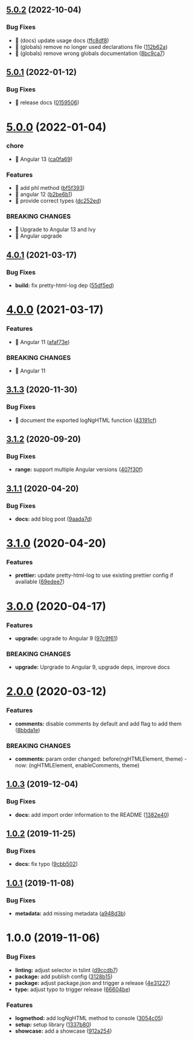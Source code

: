 ## [5.0.2](https://github.com/angular-extensions/pretty-html-log/compare/v5.0.1...v5.0.2) (2022-10-04)


### Bug Fixes

* 🐛 (docs) update usage docs ([ffc8df8](https://github.com/angular-extensions/pretty-html-log/commit/ffc8df8c5ce9a4495cca9b87d041a2fa4778ea6c))
* 🐛 (globals) remove no longer used declarations file ([112b62a](https://github.com/angular-extensions/pretty-html-log/commit/112b62a448f96a31b64434974a5892bd13cfe5bb))
* 🐛 (globals) remove wrong globals documentation ([8bc9ca7](https://github.com/angular-extensions/pretty-html-log/commit/8bc9ca79bee6ffc98476cad03987432a26c82792))

## [5.0.1](https://github.com/angular-extensions/pretty-html-log/compare/v5.0.0...v5.0.1) (2022-01-12)


### Bug Fixes

* 🐛 release docs ([0159506](https://github.com/angular-extensions/pretty-html-log/commit/0159506e9155bd7ffeac231a23c942524fa678ab))

# [5.0.0](https://github.com/angular-extensions/pretty-html-log/compare/v4.0.1...v5.0.0) (2022-01-04)


### chore

* 🤖 Angular 13 ([ca0fa69](https://github.com/angular-extensions/pretty-html-log/commit/ca0fa6977374c13156790276c0d92a59d9b6d3ae))


### Features

* 🎸 add phl method ([bf5f393](https://github.com/angular-extensions/pretty-html-log/commit/bf5f3935cbb1ba1854760dfe61b99686fa4533f9))
* 🎸 angular 12 ([b2be6b1](https://github.com/angular-extensions/pretty-html-log/commit/b2be6b18be2fda6c4b52ea3e358365bdc0add83a))
* 🎸 provide correct types ([dc252ed](https://github.com/angular-extensions/pretty-html-log/commit/dc252ed48217b877cf6b7c27a09e78aff4b1b076))


### BREAKING CHANGES

* 🧨 Upgrade to Angular 13 and Ivy
* 🧨 Angular upgrade

## [4.0.1](https://github.com/angular-extensions/pretty-html-log/compare/v4.0.0...v4.0.1) (2021-03-17)


### Bug Fixes

* **build:** fix pretty-html-log dep ([55df5ed](https://github.com/angular-extensions/pretty-html-log/commit/55df5edee27bf267bfbf991a8f70c01a951dcc12))

# [4.0.0](https://github.com/angular-extensions/pretty-html-log/compare/v3.1.3...v4.0.0) (2021-03-17)


### Features

* 🎸 Angular 11 ([afaf73e](https://github.com/angular-extensions/pretty-html-log/commit/afaf73e855737ca47f00fe291b543ecd4a7d5bd7))


### BREAKING CHANGES

* 🧨 Angular 11

## [3.1.3](https://github.com/angular-extensions/pretty-html-log/compare/v3.1.2...v3.1.3) (2020-11-30)


### Bug Fixes

* 🐛 document the exported logNgHTML function ([43191cf](https://github.com/angular-extensions/pretty-html-log/commit/43191cf6420beb1ab5a961c138a3b5ef3e711e33))

## [3.1.2](https://github.com/angular-extensions/pretty-html-log/compare/v3.1.1...v3.1.2) (2020-09-20)


### Bug Fixes

* **range:** support multiple Angular versions ([407f30f](https://github.com/angular-extensions/pretty-html-log/commit/407f30f08b7673a811f420227e377a840c3a1157))

## [3.1.1](https://github.com/angular-extensions/pretty-html-log/compare/v3.1.0...v3.1.1) (2020-04-20)


### Bug Fixes

* **docs:** add blog post ([9aada7d](https://github.com/angular-extensions/pretty-html-log/commit/9aada7dd65d8e3b5dc5eab97db3331db2d569c0f))

# [3.1.0](https://github.com/angular-extensions/pretty-html-log/compare/v3.0.0...v3.1.0) (2020-04-20)


### Features

* **prettier:** update pretty-html-log to use existing prettier config if available ([69edee7](https://github.com/angular-extensions/pretty-html-log/commit/69edee71ee30fe3a32917f5bcf048310856cbd6d))

# [3.0.0](https://github.com/angular-extensions/pretty-html-log/compare/v2.0.0...v3.0.0) (2020-04-17)


### Features

* **upgrade:** upgrade to Angular 9 ([97c9f61](https://github.com/angular-extensions/pretty-html-log/commit/97c9f6139e0f6967b895a0eaeebee5e13eb9ac0d))


### BREAKING CHANGES

* **upgrade:** Uprgrade to Angular 9, upgrade deps, improve docs

# [2.0.0](https://github.com/angular-extensions/pretty-html-log/compare/v1.0.3...v2.0.0) (2020-03-12)


### Features

* **comments:** disable comments by default and add flag to add them ([8bbda1e](https://github.com/angular-extensions/pretty-html-log/commit/8bbda1eaef9c3292be56563840ee47f04dba5892))


### BREAKING CHANGES

* **comments:** param order changed: before(ngHTMLElement, theme) - now: (ngHTMLElement, enableComments, theme)

## [1.0.3](https://github.com/angular-extensions/pretty-html-log/compare/v1.0.2...v1.0.3) (2019-12-04)


### Bug Fixes

* **docs:** add import order information to the README ([1382e40](https://github.com/angular-extensions/pretty-html-log/commit/1382e4073ff7adfaf91d8b9c6d97350571370ed5))

## [1.0.2](https://github.com/angular-extensions/pretty-html-log/compare/v1.0.1...v1.0.2) (2019-11-25)


### Bug Fixes

* **docs:** fix typo ([9cbb502](https://github.com/angular-extensions/pretty-html-log/commit/9cbb502ebcbe18f523cad251f20bd0f3b972edff))

## [1.0.1](https://github.com/angular-extensions/pretty-html-log/compare/v1.0.0...v1.0.1) (2019-11-08)


### Bug Fixes

* **metadata:** add missing metadata ([a948d3b](https://github.com/angular-extensions/pretty-html-log/commit/a948d3b978e0c1ab0024add3488a2a185d3467ad))

# 1.0.0 (2019-11-06)


### Bug Fixes

* **linting:** adjust selector in tslint ([d9ccdb7](https://github.com/angular-extensions/pretty-html-log/commit/d9ccdb77db20610f09fb5f0f91e92f0b666823e8))
* **package:** add publish config ([3128b15](https://github.com/angular-extensions/pretty-html-log/commit/3128b156ac563138e3294eec78c578e833b89142))
* **package:** adjust package.json and trigger a release ([4e31227](https://github.com/angular-extensions/pretty-html-log/commit/4e3122794833ca96cda984b21d303d2e264c630c))
* **type:** adjust typo to trigger release ([66604be](https://github.com/angular-extensions/pretty-html-log/commit/66604be0a2b0d8be4e9feb02f23de27f0f47f468))


### Features

* **logmethod:** add logNgHTML method to console ([3054c05](https://github.com/angular-extensions/pretty-html-log/commit/3054c05a3e8aea5337bdb5f673f2c6b19759c663))
* **setup:** setup library ([1337b80](https://github.com/angular-extensions/pretty-html-log/commit/1337b8069fb3a497eb7dcab43bbb21a1472e087b))
* **showcase:** add a showcase ([912a254](https://github.com/angular-extensions/pretty-html-log/commit/912a25411b4d315bf58abfbac77789c82cc366d4))
